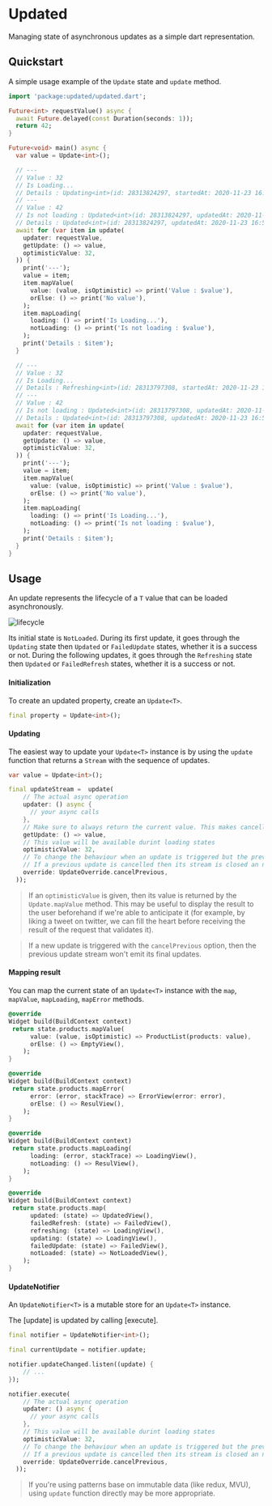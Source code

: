 # Updated

Managing state of asynchronous updates as a simple dart representation.

## Quickstart

A simple usage example of the `Update` state and `update` method.

```dart
import 'package:updated/updated.dart';

Future<int> requestValue() async {
  await Future.delayed(const Duration(seconds: 1));
  return 42;
}

Future<void> main() async {
  var value = Update<int>();

  // ---
  // Value : 32
  // Is Loading...
  // Details : Updating<int>(id: 28313824297, startedAt: 2020-11-23 16:57:04.298751, optimisticValue: 32)
  // ---
  // Value : 42
  // Is not loading : Updated<int>(id: 28313824297, updatedAt: 2020-11-23 16:57:05.315, previousUpdate: 42)
  // Details : Updated<int>(id: 28313824297, updatedAt: 2020-11-23 16:57:05.315, previousUpdate: 42)
  await for (var item in update(
    updater: requestValue,
    getUpdate: () => value,
    optimisticValue: 32,
  )) {
    print('---');
    value = item;
    item.mapValue(
      value: (value, isOptimistic) => print('Value : $value'),
      orElse: () => print('No value'),
    );
    item.mapLoading(
      loading: () => print('Is Loading...'),
      notLoading: () => print('Is not loading : $value'),
    );
    print('Details : $item');
  }

  // ---
  // Value : 32
  // Is Loading...
  // Details : Refreshing<int>(id: 28313797308, startedAt: 2020-11-23 16:56:38.327266, previousUpdate: Updated<int>(id: 28313797307, updatedAt: 2020-11-23 16:56:38.322668, previousUpdate: 42), optimisticValue: 32)
  // ---
  // Value : 42
  // Is not loading : Updated<int>(id: 28313797308, updatedAt: 2020-11-23 16:56:39.334887, previousUpdate: 42)
  // Details : Updated<int>(id: 28313797308, updatedAt: 2020-11-23 16:56:39.334887, previousUpdate: 42)
  await for (var item in update(
    updater: requestValue,
    getUpdate: () => value,
    optimisticValue: 32,
  )) {
    print('---');
    value = item;
    item.mapValue(
      value: (value, isOptimistic) => print('Value : $value'),
      orElse: () => print('No value'),
    );
    item.mapLoading(
      loading: () => print('Is Loading...'),
      notLoading: () => print('Is not loading : $value'),
    );
    print('Details : $item');
  }
}
```

## Usage

An update represents the lifecycle of a `T` value that can be loaded asynchronously.

![lifecycle](image.png)

Its initial state is `NotLoaded`. During its first update, it goes through the `Updating` state then `Updated` or `FailedUpdate` states, whether it is a success or not. During the following updates, it goes through the `Refreshing` state then `Updated` or `FailedRefresh` states, whether it is a success or not.

#### Initialization

To create an updated property, create an `Update<T>`.

```dart
final property = Update<int>();
```

#### Updating

The easiest way to update your `Update<T>` instance is by using the `update` function that returns a `Stream` with the sequence of updates.

```dart
var value = Update<int>();

final updateStream =  update(
    // The actual async operation
    updater: () async {
      // your async calls
    },
    // Make sure to always return the current value. This makes cancellation possible.
    getUpdate: () => value, 
    // This value will be available durint loading states
    optimisticValue: 32, 
    // To change the behaviour when an update is triggered but the previous isn't finished yet. 
    // If a previous update is cancelled then its stream is closed an no more events are emitted.
    override: UpdateOverride.cancelPrevious,
  ));
```

> If an `optimisticValue` is given, then its value is returned by the `Update.mapValue` method. This may be useful to display the result to the user beforehand if we're able to anticipate it (for example, by liking a tweet on twitter, we can fill the heart before receiving the result of the request that validates it).

> If a new update is triggered with the `cancelPrevious` option, then the previous update stream won't emit its final updates.

#### Mapping result

You can map the current state of an `Update<T>` instance with the `map`, `mapValue`, `mapLoading`, `mapError` methods.

```dart
@override
Widget build(BuildContext context)
 return state.products.mapValue(
      value: (value, isOptimistic) => ProductList(products: value),
      orElse: () => EmptyView(),
    );
}
```

```dart
@override
Widget build(BuildContext context)
 return state.products.mapError(
      error: (error, stackTrace) => ErrorView(error: error),
      orElse: () => ResulView(),
    );
}
```

```dart
@override
Widget build(BuildContext context)
 return state.products.mapLoading(
      loading: (error, stackTrace) => LoadingView(),
      notLoading: () => ResulView(),
    );
}
```


```dart
@override
Widget build(BuildContext context)
 return state.products.map(
      updated: (state) => UpdatedView(),
      failedRefresh: (state) => FailedView(),
      refreshing: (state) => LoadingView(),
      updating: (state) => LoadingView(),
      failedUpdate: (state) => FailedView(),
      notLoaded: (state) => NotLoadedView(),
    );
}
```

#### UpdateNotifier

An `UpdateNotifier<T>` is a mutable store for an `Update<T>` instance.

The [update] is updated by calling [execute].

```dart
final notifier = UpdateNotifier<int>();

final currentUpdate = notifier.update;

notifier.updateChanged.listen((update) {
    // ...
});

notifier.execute(
    // The actual async operation
    updater: () async {
      // your async calls
    },
    // This value will be available durint loading states
    optimisticValue: 32, 
    // To change the behaviour when an update is triggered but the previous isn't finished yet. 
    // If a previous update is cancelled then its stream is closed an no more events are emitted.
    override: UpdateOverride.cancelPrevious,
  ));
```

> If you're using patterns base on immutable data (like redux, MVU), using `update` function directly may be more appropriate.